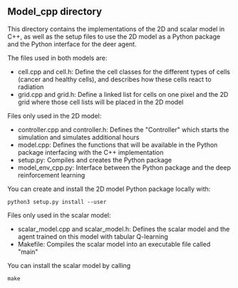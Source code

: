 ## Model_cpp directory

This directory contains the implementations of the 2D and scalar model in C++, 
as well as the setup files to use the 2D model as a Python package and the Python interface for the deer agent.

The files used in both models are:

* cell.cpp and cell.h: Define the cell classes for the different types of cells (cancer and healthy cells), and describes how these cells react to radiation
* grid.cpp and grid.h: Define a linked list for cells on one pixel and the 2D grid where those cell lists will be placed in the 2D model

Files only used in the 2D model:

* controller.cpp and controller.h: Defines the "Controller" which starts the simulation and simulates additional hours
* model.cpp: Defines the functions that will be available in the Python package interfacing with the C++ implementation
* setup.py: Compiles and creates the Python package
* model_env_cpp.py: Interface between the Python package and the deep reinforcement learning

You can create and install the 2D model Python package locally with:

```
python3 setup.py install --user
```

Files only used in the scalar model:

* scalar_model.cpp and scalar_model.h: Defines the scalar model and the agent trained on this model with tabular Q-learning
* Makefile: Compiles the scalar model into an executable file called "main"

You can install the scalar model by calling 
```
make
```
